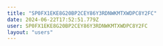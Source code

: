 ```yaml
---
title: "SP0FX1EKE8G20BP2CEY86Y3RDNWKMTXWDPC8Y2FC"
date: 2024-06-22T17:52:51.779Z
user: SP0FX1EKE8G20BP2CEY86Y3RDNWKMTXWDPC8Y2FC
layout: "users"
---
```

    